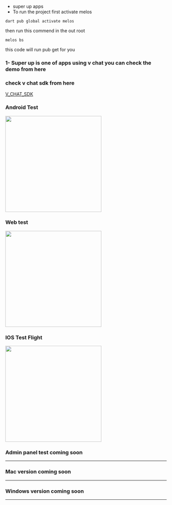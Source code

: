 - super up apps
- To run the project first activate melos
```
dart pub global activate melos
```
then run this commend in the out root 
```
melos bs
```
this code will run pub get for you 


### 1- Super up is one of apps using v chat  you can check the demo from here
### check v chat sdk from here
<a href="https://github.com/hatemragab/v_chat_sdk">V_CHAT_SDK</a>


### Android Test

<a href="https://drive.google.com/file/d/1l9L8K8bIeiZMDFic0nhlEJMKFHHiU_pY/view?usp=sharing"> <img src="https://user-images.githubusercontent.com/37384769/145644981-17ec8f75-be19-4cea-9322-52f1b31a15da.png" width ="300" /></a> <br />

### Web test

<a href="https://web.superupdev.online"> <img src="https://user-images.githubusercontent.com/37384769/221687646-1e2fa089-1a03-4fc7-9f6a-491e9bd5aae2.png" width ="300" /></a> <br />

### IOS Test Flight

<a href="https://testflight.apple.com/join/F4tAbW5J"> <img src="https://user-images.githubusercontent.com/37384769/221687355-e7d19dd2-dc9a-4cf9-bf93-a8fb9e80379f.png" width ="300" /></a> <br />

### Admin panel test coming soon
-----------
### Mac version coming soon
-----------
### Windows version coming soon
-----------

